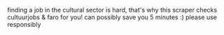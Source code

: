 finding a job in the cultural sector is hard, that's why this scraper checks cultuurjobs & faro for you! 
can possibly save you 5 minutes :)
please use responsibly
